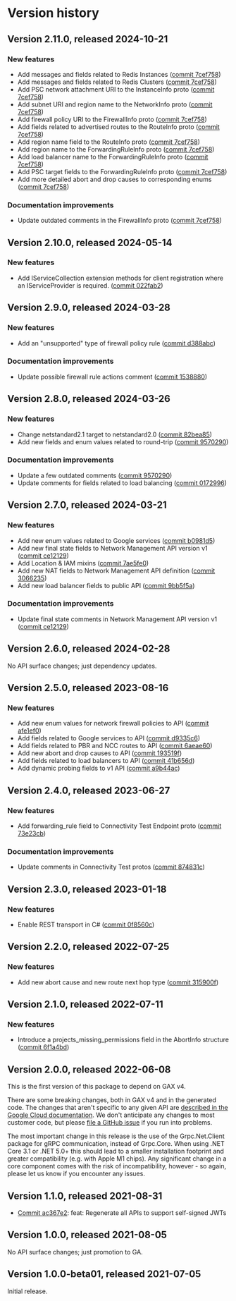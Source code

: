 # Version history

## Version 2.11.0, released 2024-10-21

### New features

- Add messages and fields related to Redis Instances ([commit 7cef758](https://github.com/googleapis/google-cloud-dotnet/commit/7cef758e38e4dea06b85110575bb6f4e6707be18))
- Add messages and fields related to Redis Clusters ([commit 7cef758](https://github.com/googleapis/google-cloud-dotnet/commit/7cef758e38e4dea06b85110575bb6f4e6707be18))
- Add PSC network attachment URI to the InstanceInfo proto ([commit 7cef758](https://github.com/googleapis/google-cloud-dotnet/commit/7cef758e38e4dea06b85110575bb6f4e6707be18))
- Add subnet URI and region name to the NetworkInfo proto ([commit 7cef758](https://github.com/googleapis/google-cloud-dotnet/commit/7cef758e38e4dea06b85110575bb6f4e6707be18))
- Add firewall policy URI to the FirewallInfo proto ([commit 7cef758](https://github.com/googleapis/google-cloud-dotnet/commit/7cef758e38e4dea06b85110575bb6f4e6707be18))
- Add fields related to advertised routes to the RouteInfo proto ([commit 7cef758](https://github.com/googleapis/google-cloud-dotnet/commit/7cef758e38e4dea06b85110575bb6f4e6707be18))
- Add region name field to the RouteInfo proto ([commit 7cef758](https://github.com/googleapis/google-cloud-dotnet/commit/7cef758e38e4dea06b85110575bb6f4e6707be18))
- Add region name to the ForwardingRuleInfo proto ([commit 7cef758](https://github.com/googleapis/google-cloud-dotnet/commit/7cef758e38e4dea06b85110575bb6f4e6707be18))
- Add load balancer name to the ForwardingRuleInfo proto ([commit 7cef758](https://github.com/googleapis/google-cloud-dotnet/commit/7cef758e38e4dea06b85110575bb6f4e6707be18))
- Add PSC target fields to the ForwardingRuleInfo proto ([commit 7cef758](https://github.com/googleapis/google-cloud-dotnet/commit/7cef758e38e4dea06b85110575bb6f4e6707be18))
- Add more detailed abort and drop causes to corresponding enums ([commit 7cef758](https://github.com/googleapis/google-cloud-dotnet/commit/7cef758e38e4dea06b85110575bb6f4e6707be18))

### Documentation improvements

- Update outdated comments in the FirewallInfo proto ([commit 7cef758](https://github.com/googleapis/google-cloud-dotnet/commit/7cef758e38e4dea06b85110575bb6f4e6707be18))

## Version 2.10.0, released 2024-05-14

### New features

- Add IServiceCollection extension methods for client registration where an IServiceProvider is required. ([commit 022fab2](https://github.com/googleapis/google-cloud-dotnet/commit/022fab203f28fb9c608972af7f8b83f571ae5694))

## Version 2.9.0, released 2024-03-28

### New features

- Add an "unsupported" type of firewall policy rule ([commit d388abc](https://github.com/googleapis/google-cloud-dotnet/commit/d388abcac50e05f4baba9c436cedb0e11879ebcf))

### Documentation improvements

- Update possible firewall rule actions comment ([commit 1538880](https://github.com/googleapis/google-cloud-dotnet/commit/15388808e4c683b6fbe0c201e92562221cfae219))

## Version 2.8.0, released 2024-03-26

### New features

- Change netstandard2.1 target to netstandard2.0 ([commit 82bea85](https://github.com/googleapis/google-cloud-dotnet/commit/82bea850661975b9750ac30753528cc9d2e05240))
- Add new fields and enum values related to round-trip ([commit 9570290](https://github.com/googleapis/google-cloud-dotnet/commit/95702900d2f99bbfb4ebf393f2e54b6b99054563))

### Documentation improvements

- Update a few outdated comments ([commit 9570290](https://github.com/googleapis/google-cloud-dotnet/commit/95702900d2f99bbfb4ebf393f2e54b6b99054563))
- Update comments for fields related to load balancing ([commit 0172996](https://github.com/googleapis/google-cloud-dotnet/commit/017299691b681ee74da40ad277492c6cab41fbd8))

## Version 2.7.0, released 2024-03-21

### New features

- Add new enum values related to Google services ([commit b0981d5](https://github.com/googleapis/google-cloud-dotnet/commit/b0981d53d5e43a1c16f391bf175981a2478fe05d))
- Add new final state fields to Network Management API version v1 ([commit ce12129](https://github.com/googleapis/google-cloud-dotnet/commit/ce121296f5c2a5691ed39cb354f3f5ffd22b62e8))
- Add Location & IAM mixins ([commit 7ae5fe0](https://github.com/googleapis/google-cloud-dotnet/commit/7ae5fe0175b0bfbae93d81039d3de0e6674a767f))
- Add new NAT fields to Network Management API definition ([commit 3066235](https://github.com/googleapis/google-cloud-dotnet/commit/3066235b3cd11c24bbdaf6f99cc5b73197e01067))
- Add new load balancer fields to public API ([commit 9bb5f5a](https://github.com/googleapis/google-cloud-dotnet/commit/9bb5f5aebfe99dbdcfc837ea49239c1fd20eff7e))

### Documentation improvements

- Update final state comments in Network Management API version v1 ([commit ce12129](https://github.com/googleapis/google-cloud-dotnet/commit/ce121296f5c2a5691ed39cb354f3f5ffd22b62e8))
## Version 2.6.0, released 2024-02-28

No API surface changes; just dependency updates.

## Version 2.5.0, released 2023-08-16

### New features

- Add new enum values for network firewall policies to API ([commit afe1ef0](https://github.com/googleapis/google-cloud-dotnet/commit/afe1ef01835f2cf1013235530e6bdb17f1a50cc7))
- Add fields related to Google services to API ([commit d9335c6](https://github.com/googleapis/google-cloud-dotnet/commit/d9335c6b61c775c2a02f5fbd198a65a3d2466f4e))
- Add fields related to PBR and NCC routes to API ([commit 6aeae60](https://github.com/googleapis/google-cloud-dotnet/commit/6aeae60337721dcd53545c3a03ba884d2cb3e25e))
- Add new abort and drop causes to API ([commit 193519f](https://github.com/googleapis/google-cloud-dotnet/commit/193519f300eb174a6e6ba10a3581e0752c29d7d3))
- Add fields related to load balancers to API ([commit 41b656d](https://github.com/googleapis/google-cloud-dotnet/commit/41b656d83ed1fee5688871111bb6e7b828552f4b))
- Add dynamic probing fields to v1 API ([commit a9b44ac](https://github.com/googleapis/google-cloud-dotnet/commit/a9b44acc0e99e478e601a754ebffef4036697c3a))
## Version 2.4.0, released 2023-06-27

### New features

- Add forwarding_rule field to Connectivity Test Endpoint proto ([commit 73e23cb](https://github.com/googleapis/google-cloud-dotnet/commit/73e23cbd9816fb4b1f1d4ede8d011f9393974225))

### Documentation improvements

- Update comments in Connectivity Test protos ([commit 874831c](https://github.com/googleapis/google-cloud-dotnet/commit/874831c081fd3f713e108d9ec3835f9f5dfa7cf9))

## Version 2.3.0, released 2023-01-18

### New features

- Enable REST transport in C# ([commit 0f8560c](https://github.com/googleapis/google-cloud-dotnet/commit/0f8560c840725bf41bc060c8beecafc7d99f38eb))

## Version 2.2.0, released 2022-07-25

### New features

- Add new abort cause and new route next hop type ([commit 315900f](https://github.com/googleapis/google-cloud-dotnet/commit/315900f5725c85be5c1279cc6f40e6f28d8d3297))

## Version 2.1.0, released 2022-07-11

### New features

- Introduce a projects_missing_permissions field in the AbortInfo structure ([commit 6f1a4bd](https://github.com/googleapis/google-cloud-dotnet/commit/6f1a4bdf27f364ce96cb71954926e5ce0dc01e00))

## Version 2.0.0, released 2022-06-08

This is the first version of this package to depend on GAX v4.

There are some breaking changes, both in GAX v4 and in the generated
code. The changes that aren't specific to any given API are [described in the Google Cloud
documentation](https://cloud.google.com/dotnet/docs/reference/help/breaking-gax4).
We don't anticipate any changes to most customer code, but please [file a
GitHub issue](https://github.com/googleapis/google-cloud-dotnet/issues/new/choose)
if you run into problems.

The most important change in this release is the use of the Grpc.Net.Client package
for gRPC communication, instead of Grpc.Core. When using .NET Core 3.1 or .NET 5.0+
this should lead to a smaller installation footprint and greater compatibility (e.g.
with Apple M1 chips). Any significant change in a core component comes with the risk
of incompatibility, however - so again, please let us know if you encounter any
issues.


## Version 1.1.0, released 2021-08-31

- [Commit ac367e2](https://github.com/googleapis/google-cloud-dotnet/commit/ac367e2): feat: Regenerate all APIs to support self-signed JWTs

## Version 1.0.0, released 2021-08-05

No API surface changes; just promotion to GA.

## Version 1.0.0-beta01, released 2021-07-05

Initial release.
